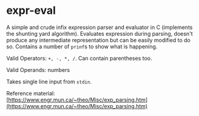 # expr-eval
A simple and crude infix expression parser and evaluator in C (implements the shunting yard algorithm). Evaluates expression during parsing, doesn't produce any intermediate representation but can be easily modified to do so. Contains a number of `prinf`s to show what is happening.

Valid Operators: `+, -, *, /`. Can contain parentheses too.

Valid Operands: numbers

Takes single line input from `stdin`. 

Reference material: [https://www.engr.mun.ca/~theo/Misc/exp_parsing.htm](https://www.engr.mun.ca/~theo/Misc/exp_parsing.htm)

